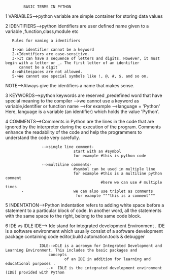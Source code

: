             BASIC TERMS IN PYTHON

1 VARIABLES-->python variable are simple container for storing data values

2 IDENTIFIERS-->python identifiers are user defined name given to a variable ,function,class,module etc
     
       Rules for naming a identifiers
       
       1->an identifier cannot be a keyword
       2->Identifiers are case-sensitive.
       3->It can have a sequence of letters and digits. However, it must begin with a letter or _. The first letter of an identifier 
          cannot be a digit
       4->Whitespaces are not allowed.
       5->We cannot use special symbols like !, @, #, $, and so on.

NOTE-->Always give the identifiers a name that makes sense. 

3 KEYWORDS-->python keywords are reserved ,predefined word that have special meaning to the compiler
          -->we cannot use a keyword as variable,identifier or function name
          -->for example
          -->language = 'Python'
             Here, language is a variable (an identifier) which holds the value 'Python'.

4 COMMENTS-->Comments in Python are the lines in the code that are ignored by the interpreter during the execution of the program.
             Comments enhance the readability of the code and help the programmers to understand the code very carefully.
             
                    -->single line comment-
                                  start with an #symbol
                                  for example #this is python code  
                                  
                    -->multiline comments- 
                                  #symbol can be used in multiple line
                                  for example #this is a multiline python comment
                                              #here we can use # multiple times
           -                      we can also use triplet as comments 
                                   for example """this is a comment"""

5 INDENTATION-->Python indentation refers to adding white space before a statement to a particular block of code. In another word,
                 all the statements with the same space to the right, belong to the same code block.
  

6  IDE vs IDLE
                   IDE-->
                       Ide stand for integrated development Environment . IDE is a software environment which usually consist of a 
                        software
                        development package containing code editor,build automation.tools & debugger 

                   IDLE-->DLE is a acronym for Integrated Development and Learning Environment. This includes the basic packages and 
                       concepts 
                              of an IDE in addition for learning and educational purposes .
                      -->  IDLE is the integrated development environment (IDE) provided with Python
